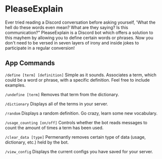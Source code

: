 # PleaseExplain

Ever tried reading a Discord conversation before asking yourself, 'What the hell do these words even mean? What are they saying? Is this communication?"
PleaseExplain is a Discord bot which offers a solution to this mayhem by allowing you to define certain words or phrases. 
Now you don't need to be versed in seven layers of irony and inside jokes to participate in a regular conversion!

## App Commands

`/define [term] [definition]`
Simple as it sounds. Associates a term, which could be a word or phrase, with a specific definition. Feel free to include examples.

`/undefine [term]`
Removes that term from the dictionary.

`/dictionary`
Displays all of the terms in your server.

`/random`
Displays a random definition. Go crazy, learn some new vocabulary.

`/usage_counting [on/off]`
Controls whether the bot reads messages to count the amount of times a term has been used.

`/clear_data [type]`
Permenantly removes certain type of data (usage, dictionary, etc.) held by the bot.

`/view_config`
Displays the current configs you have saved for your server.
